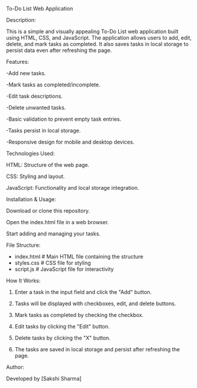 To-Do List Web Application

Description:

This is a simple and visually appealing To-Do List web application built using HTML, CSS, and JavaScript. The application allows users to add, edit, delete, and mark tasks as completed. It also saves tasks in local storage to persist data even after refreshing the page.

Features:

-Add new tasks.

-Mark tasks as completed/incomplete.

-Edit task descriptions.

-Delete unwanted tasks.

-Basic validation to prevent empty task entries.

-Tasks persist in local storage.

-Responsive design for mobile and desktop devices.

Technologies Used:

HTML: Structure of the web page.

CSS: Styling and layout.

JavaScript: Functionality and local storage integration.

Installation & Usage:

Download or clone this repository.

Open the index.html file in a web browser.

Start adding and managing your tasks.

File Structure:
- index.html    # Main HTML file containing the structure
- styles.css    # CSS file for styling
- script.js     # JavaScript file for interactivity

How It Works:

1. Enter a task in the input field and click the "Add" button.

2. Tasks will be displayed with checkboxes, edit, and delete buttons.

3. Mark tasks as completed by checking the checkbox.

4. Edit tasks by clicking the "Edit" button.

5. Delete tasks by clicking the "X" button.

6. The tasks are saved in local storage and persist after refreshing the page.

Author:

Developed by [Sakshi Sharma]
